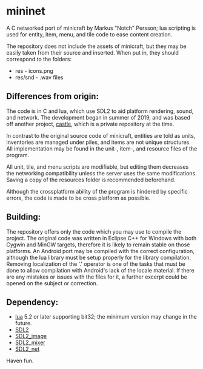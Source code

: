 # mininet
A C networked port of minicraft by Markus "Notch" Persson; lua scripting is used for entity, item, menu, and tile code to ease content creation.

The repository does not include the assets of minicraft, but they may be easily taken from their source and inserted. When put in, they should correspond to the folders:
- res - icons.png
- res/snd - .wav files

## Differences from origin:

The code is in C and lua, which use SDL2 to aid platform rendering, sound, and network. The development began in summer of 2019, and was based off another project, [castle](https://github.com/InconnuPersona/castle), which is a private repository at the time.

In contrast to the original source code of minicraft, entities are told as units, inventories are managed under piles, and items are not unique structures. All implementation may be found in the unit-, item-, and resource files of the program. 

All unit, tile, and menu scripts are modifiable, but editing them decreases the networking compatibility unless the server uses the same modifications. Saving a copy of the resources folder is recommended beforehand.

Although the crossplatform ability of the program is hindered by specific errors, the code is made to be cross platform as possible.

## Building:

The repository offers only the code which you may use to compile the project. The original code was written in Eclipse C++ for Windows with both Cygwin and MinGW targets, therefore it is likely to remain stable on those platforms. An Android port may be compiled with the correct configuration, although the lua library must be setup properly for the library compilation. Removing localization of the '.' operator is one of the tasks that must be done to allow compilation with Android's lack of the locale material. If there are any mistakes or issues with the files for it, a further excerpt could be opened on the subject or correction.

## Dependency:
- [lua](https://www.lua.org/) 5.2 or later supporting bit32; the minimum version may change in the future.
- [SDL2](https://www.libsdl.org/download-2.0.php)
- [SDL2_image](https://www.libsdl.org/projects/SDL_image/)
- [SDL2_mixer](https://www.libsdl.org/projects/SDL_mixer/)
- [SDL2_net](https://www.libsdl.org/projects/SDL_net/)

Haven fun.
